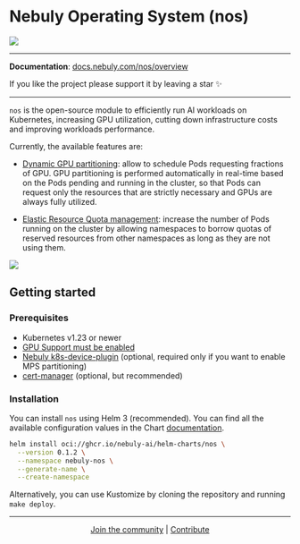 # Nebuly Operating System (nos)

![](docs/en/docs/img/nos-logo.png)

---

**Documentation**: <a href="https://github.com/nebuly-ai/nos/blob/main/docs/en/docs/overview.md" target="_blank"> docs.nebuly.com/nos/overview </a>

If you like the project please support it by leaving a star ✨

---

`nos` is the open-source module to efficiently run AI workloads on Kubernetes,
increasing GPU utilization, cutting down infrastructure costs and improving workloads performance.

Currently, the available features are:

* [Dynamic GPU partitioning](https://github.com/nebuly-ai/nos/blob/main/docs/en/docs/dynamic-gpu-partitioning/overview.md): allow to schedule Pods requesting
fractions of GPU. GPU partitioning is performed automatically in real-time based on the Pods pending and running in
the cluster, so that Pods can request only the resources that are strictly necessary and GPUs are always fully utilized.

* [Elastic Resource Quota management](https://github.com/nebuly-ai/nos/blob/main/docs/en/docs/elastic-resource-quota/overview.md): increase the number of Pods running on the
cluster by allowing namespaces to borrow quotas of reserved resources from other namespaces as long as they are
not using them.

![](docs/en/docs/img/gpu-utilization.png)


## Getting started

### Prerequisites

* Kubernetes v1.23 or newer
* [GPU Support must be enabled](https://github.com/nebuly-ai/nos/blob/main/docs/en/docs/prerequisites.md)
* [Nebuly k8s-device-plugin](https://github.com/nebuly-ai/k8s-device-plugin) (optional, required only if you want to enable MPS partitioning)
* [cert-manager](https://cert-manager.io/docs/) (optional, but recommended)


### Installation

You can install `nos` using Helm 3 (recommended).
You can find all the available configuration values in the Chart [documentation](https://github.com/nebuly-ai/nos/tree/main/docs/en/docs/helm-charts/nos).

```bash
helm install oci://ghcr.io/nebuly-ai/helm-charts/nos \
  --version 0.1.2 \
  --namespace nebuly-nos \
  --generate-name \
  --create-namespace
```

Alternatively, you can use Kustomize by cloning the repository and running `make deploy`.

---

<p align="center">
  <a href="https://discord.gg/RbeQMu886J">Join the community</a>  | <a href="https://docs.nebuly.com/nos/developer/contribution-guidelines/"> Contribute </a>
</p>

